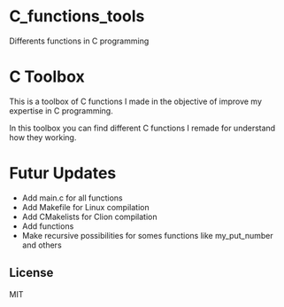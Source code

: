# C_functions_tools
Differents functions in C programming

# C Toolbox

This is a toolbox of C functions I made in the objective of improve my expertise in C programming.

In this toolbox you can find different C functions I remade for understand how they working.

# Futur Updates

  - Add main.c for all functions
  - Add Makefile for Linux compilation
  - Add CMakelists for Clion compilation
  - Add functions
  - Make recursive possibilities for somes functions like my_put_number and others

License
----

MIT
